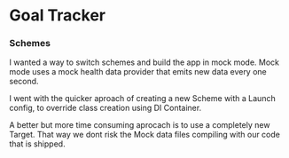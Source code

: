# Goal Tracker
### Schemes

I wanted a way to switch schemes and build the app in mock mode. Mock mode uses a mock health data provider that emits new data every one second.

I went with the quicker aproach of creating a new Scheme with a Launch config, to override class creation using DI Container.

A better but more time consuming aprocach is to use a completely new Target. That way we dont risk the Mock data files compiling with our code that is shipped.
